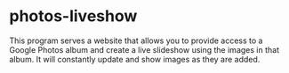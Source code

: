 # photos-liveshow
This program serves a website that allows you to provide access to a Google Photos album and create a live slideshow using the images in that album. It will constantly update and show images as they are added.

